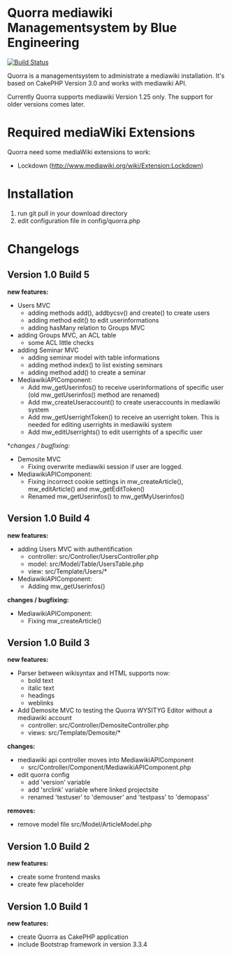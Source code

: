 # Quorra mediawiki Managementsystem by Blue Engineering

[![Build Status](https://api.travis-ci.org/cakephp/app.png)](https://travis-ci.org/cakephp/app)

Quorra is a managementsystem to administrate a mediawiki installation. It's based on CakePHP Version 3.0 and works with mediawiki API.

Currently Quorra supports mediawiki Version 1.25 only. The support for older versions comes later.



# Required mediaWiki Extensions

Quorra need some mediaWiki extensions to work:
+ Lockdown (http://www.mediawiki.org/wiki/Extension:Lockdown)



# Installation

1. run git pull in your download directory
2. edit configuration file in config/quorra.php



# Changelogs

## Version 1.0 Build 5
**new features:**
* Users MVC
  * adding methods add(), addbycsv() and create() to create users
  * adding method edit() to edit userinformations
  * adding hasMany relation to Groups MVC
* adding Groups MVC, an ACL table
  * some ACL little checks
* adding Seminar MVC
	* adding seminar model with table informations
	* adding method index() to list existing seminars
	* adding method add() to create a seminar
* MediawikiAPIComponent:
  * Add mw_getUserinfos() to receive userinformations of specific user (old mw_getUserinfos() method are renamed)
  * Add mw_createUseraccount() to create useraccounts in mediawiki system
  * Add mw_getUserrightToken() to receive an userright token. This is needed for editing userrights in mediawiki system
  * Add mw_editUserrights() to edit userrights of a specific user

**changes / bugfixing:*
* Demosite MVC
  * Fixing overwrite mediawiki session if user are logged.
* MediawikiAPIComponent:
  * Fixing incorrect cookie settings in mw_createArticle(), mw_editArticle() and mw_getEditToken()
  * Renamed mw_getUserinfos() to mw_getMyUserinfos()

## Version 1.0 Build 4
**new features:**
* adding Users MVC with authentification 
  * controller: src/Controller/UsersController.php
  * model: src/Model/Table/UsersTable.php
  * view: src/Template/Users/*
* MediawikiAPIComponent:
  * Adding mw_getUserinfos()

**changes / bugfixing:**
* MediawikiAPIComponent:
  * Fixing mw_createArticle()



## Version 1.0 Build 3
**new features:**
* Parser between wikisyntax and HTML supports now:
  * bold text
  * italic text
  * headings
  * weblinks
* Add Demosite MVC to testing the Quorra WYSITYG Editor without a mediawiki account
  * controller: src/Controller/DemositeController.php
  * views: src/Template/Demosite/*

**changes:**
* mediawiki api controller moves into MediawikiAPIComponent
  * src/Controller/Component/MediawikiAPIComponent.php
* edit quorra config
  * add 'version' variable
  * add 'srclink' variable where linked projectsite
  * renamed 'testuser' to 'demouser' and 'testpass' to 'demopass'

**removes:**
* remove model file src/Model/ArticleModel.php



## Version 1.0 Build 2
**new features:**
* create some frontend masks
* create few placeholder



## Version 1.0 Build 1
**new features:**
* create Quorra as CakePHP application
* include Bootstrap framework in version 3.3.4